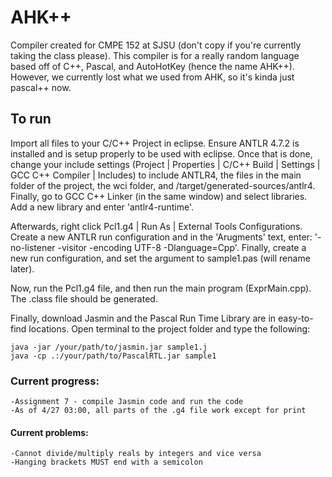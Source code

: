 # AHK++
Compiler created for CMPE 152 at SJSU (don't copy if you're currently taking the class please). This compiler is for a really random language based off of C++, Pascal, and AutoHotKey (hence the name AHK++). However, we currently lost what we used from AHK, so it's kinda just pascal++ now. 

## To run
Import all files to your C/C++ Project in eclipse. Ensure ANTLR 4.7.2 is installed and is setup properly to be used with eclipse. Once that is done, change your include settings (Project | Properties | C/C++ Build | Settings | GCC C++ Compiler | Includes) to include ANTLR4, the files in the main folder of the project, the wci folder, and /target/generated-sources/antlr4. Finally, go to GCC C++ Linker (in the same window) and select libraries. Add a new library and enter 'antlr4-runtime'. 

Afterwards, right click Pcl1.g4 | Run As | External Tools Configurations. Create a new ANTLR run configuration and in the 'Arugments' text, enter: '-no-listener -visitor -encoding UTF-8 -Dlanguage=Cpp'. Finally, create a new run configuration, and set the argument to sample1.pas (will rename later). 

Now, run the Pcl1.g4 file, and then run the main program (ExprMain.cpp). The .class file should be generated. 

Finally, download Jasmin and the Pascal Run Time Library are in easy-to-find locations. Open terminal to the project folder and type the following: 

```
java -jar /your/path/to/jasmin.jar sample1.j
java -cp .:/your/path/to/PascalRTL.jar sample1
```

### Current progress:
```
-Assignment 7 - compile Jasmin code and run the code
-As of 4/27 03:00, all parts of the .g4 file work except for print
```

#### Current problems:
```
-Cannot divide/multiply reals by integers and vice versa 
-Hanging brackets MUST end with a semicolon
```
